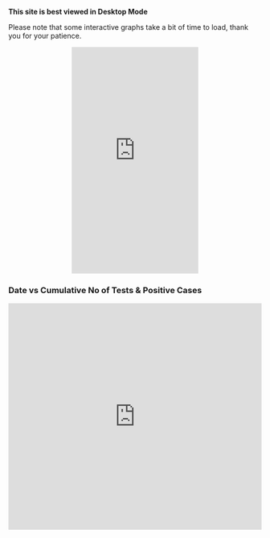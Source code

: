 **This site is best viewed in Desktop Mode**

Please note that some interactive graphs take a bit of time to load, thank you for your patience. <br>
<div class="iframeDiv" align="center">
    <iframe src="https://simonrosen173.github.io/Covid19SAData/tot_cases_per_province.html" frameborder="0" width="50%" height ="450px"></iframe>
</div>

### Date vs Cumulative No of Tests & Positive Cases 
<div class="iframeDiv" align="center">
    <iframe src="https://simonrosen173.github.io/Covid19SAData/date_vs_cases_tests.html" frameborder="0" width="100%" height ="450px"></iframe>
</div>